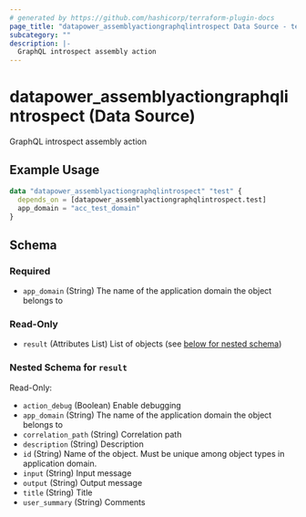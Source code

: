 ```yaml
---
# generated by https://github.com/hashicorp/terraform-plugin-docs
page_title: "datapower_assemblyactiongraphqlintrospect Data Source - terraform-provider-datapower"
subcategory: ""
description: |-
  GraphQL introspect assembly action
---
```


# datapower_assemblyactiongraphqlintrospect (Data Source)

GraphQL introspect assembly action

## Example Usage

```terraform
data "datapower_assemblyactiongraphqlintrospect" "test" {
  depends_on = [datapower_assemblyactiongraphqlintrospect.test]
  app_domain = "acc_test_domain"
}
```

<!-- schema generated by tfplugindocs -->
## Schema

### Required

- `app_domain` (String) The name of the application domain the object belongs to

### Read-Only

- `result` (Attributes List) List of objects (see [below for nested schema](#nestedatt--result))

<a id="nestedatt--result"></a>
### Nested Schema for `result`

Read-Only:

- `action_debug` (Boolean) Enable debugging
- `app_domain` (String) The name of the application domain the object belongs to
- `correlation_path` (String) Correlation path
- `description` (String) Description
- `id` (String) Name of the object. Must be unique among object types in application domain.
- `input` (String) Input message
- `output` (String) Output message
- `title` (String) Title
- `user_summary` (String) Comments
